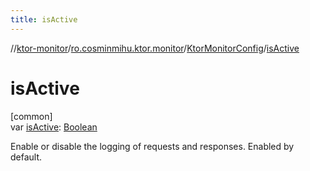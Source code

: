```yaml
---
title: isActive
---
```

//[ktor-monitor](../../../index.html)/[ro.cosminmihu.ktor.monitor](../index.html)/[KtorMonitorConfig](index.html)/[isActive](is-active.html)



# isActive



[common]\
var [isActive](is-active.html): [Boolean](https://kotlinlang.org/api/core/kotlin-stdlib/kotlin/-boolean/index.html)



Enable or disable the logging of requests and responses. Enabled by default.



